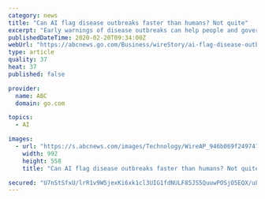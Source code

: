 ```yaml
---
category: news
title: "Can AI flag disease outbreaks faster than humans? Not quite"
excerpt: "Early warnings of disease outbreaks can help people and governments save lives. In the final days of 2019, an AI system in Boston sent out the first global alert about a new viral outbreak in China. But it took human intelligence to recognize the significance of the outbreak and then awaken response from the public health community. What's more ..."
publishedDateTime: 2020-02-20T09:34:00Z
webUrl: "https://abcnews.go.com/Business/wireStory/ai-flag-disease-outbreaks-faster-humans-69094703"
type: article
quality: 37
heat: 37
published: false

provider:
  name: ABC
  domain: go.com

topics:
  - AI

images:
  - url: "https://s.abcnews.com/images/Technology/WireAP_946b069f249747868f8f2742bc385a85_16x9_992.jpg"
    width: 992
    height: 558
    title: "Can AI flag disease outbreaks faster than humans? Not quite"

secured: "U7nStSfxU/lrR1v9W5jexKi6xk1cl3UIG1fdNULF85JS5QuuwPOSjO5EQX/uL09j7A3UnYgmTpJsnmUvPkx2ZmUpixBeiBsf7gv4/Tj3HddddgCy7tscm7U8mIg9uuNjTaUFfmCdj+LxTF+mnq9uoWPtEIJ9DzwXp5jJZwxQK7/9RqJYs7Wt3xYIL/58xUF3sgJl0FpvEkBQ1NG9YeroTb0mgfNSZG+CNCiRSE1qxk+jUZEPx/t6OW1GZrdKf1nQeAhKVdZPWufzv+6Lx6bIFhTXX9FroAX1fMJf01J42JNtxoT3XjzXdv2WlBzGpfj0yhNK8X/IeT7Kecqzh4aeBVfBUQT7utp6X/4BUBAwY/kPu/DCAwCt4A89WRHcD8hNryyEH5tHxlslULuX6krjnywxd51UwtVkwruFVlHTzsh3hSHWA0wPDmFWOrjXsMJKjcLPu2nkwNy8ehZBiN+Om49kCCVSq7DRJg12SFSWtgM=;hLG605Han6k1XVAI/RFB7A=="
---
```


